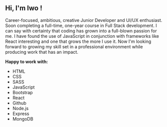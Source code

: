 ## Hi, I'm Iwo ! 

Career-focused, ambitious, creative Junior Developer and UI/UX enthusiast.
Soon completing a full-time, one-year course in Full Stack development.
I can say with certainty that coding has grown into a full-blown passion for me.
I have found the use of JavaScript in conjunction with frameworks like React interesting and one that grows the more I use it.
Now I'm looking forward to growing my skill set in a professional environment while producing work that has an impact.



 **​Happy to work with:** 
- HTML
- CSS
- SASS 
- JavaScript
- Bootstrap
- React
- Github
- Node.js
- Express
- MongoDB
​


​

